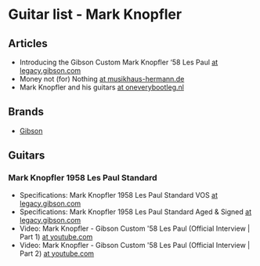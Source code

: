 # Guitar list - Mark Knopfler

## Articles
* Introducing the Gibson Custom Mark Knopfler ‘58 Les Paul [at legacy.gibson.com](http://legacy.gibson.com/News-Lifestyle/Features/en-us/Gibson-Custom-Mark-Knopfler-58-Les-Paul.aspx)
* Money not (for) Nothing [at musikhaus-hermann.de](https://www.musikhaus-hermann.de/media/pdf/75/d4/6a/2017-Test-Gibson-Mark-Knopfler-Musikhaus-Hermann.pdf)
* Mark Knopfler and his guitars [at oneverybootleg.nl](http://www.oneverybootleg.nl/MK_guitars.htm)

## Brands
* [Gibson](../brand/gibson.md)

## Guitars

### Mark Knopfler 1958 Les Paul Standard
* Specifications: Mark Knopfler 1958 Les Paul Standard VOS [at legacy.gibson.com](http://legacy.gibson.com/Products/Electric-Guitars/2016/Custom/Mark-Knopfler-1958-Les-Paul-Standard-VOS-Finish.aspx)
* Specifications: Mark Knopfler 1958 Les Paul Standard Aged & Signed [at legacy.gibson.com](http://legacy.gibson.com/Products/Electric-Guitars/2016/Custom/Mark-Knopfler-1958-Les-Paul-Standard-Aged-Signed.aspx) 
* Video: Mark Knopfler - Gibson Custom '58 Les Paul (Official Interview | Part 1) [at youtube.com](https://www.youtube.com/watch?v=BXpvkgAz_OY)
* Video: Mark Knopfler - Gibson Custom '58 Les Paul (Official Interview | Part 2) [at youtube.com](https://www.youtube.com/watch?v=--60MjJLY6w)